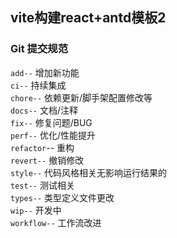 ## vite构建react+antd模板2

### Git 提交规范
`add--` 增加新功能  
`ci--` 持续集成  
`chore--` 依赖更新/脚手架配置修改等  
`docs--` 文档/注释  
`fix--` 修复问题/BUG  
`perf--` 优化/性能提升  
`refactor`-- 重构  
`revert--` 撤销修改  
`style--` 代码风格相关无影响运行结果的  
`test--` 测试相关  
`types--` 类型定义文件更改  
`wip--` 开发中  
`workflow--` 工作流改进  